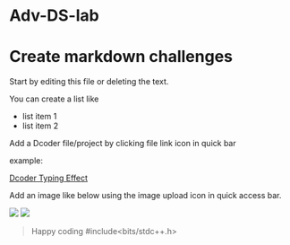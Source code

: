 # Adv-DS-lab

# Create markdown challenges
Start by editing this file or deleting the text.

You can create a list like
- list item 1
- list item 2



Add a Dcoder file/project by clicking file link icon in quick bar

example:

[Dcoder Typing Effect](https://code.dcoder.tech/feed/code/5d98add6bdde8b7601995352/Dcoder_typing_effect)






Add an image like below using the image upload icon in quick access bar.

![](https://assets.dcoder.tech/583f5fcf31b845750364b37d/5fc2337ff243f906af59a25f/image_277474)
![](https://drive.google.com/file/d/1i6W2vM3qzDLxzhlUdzoT6CjsaeZzXU8_/view?usp=share_link)
[](https://i.pinimg.com/originals/a2/b8/10/a2b81062e384c18fb53575822b89aa5f.jpg)

>  Happy coding
>  #include<bits/stdc++.h>
>  
